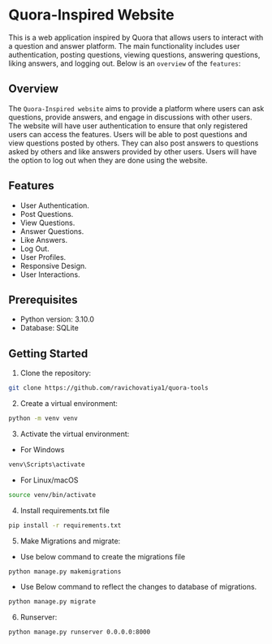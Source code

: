 # Quora-Inspired Website

This is a web application inspired by Quora that allows users to interact with a question and answer platform. The main functionality includes user authentication, posting questions, viewing questions, answering questions, liking answers, and logging out. Below is an `overview` of the `features`:

## Overview
The `Quora-Inspired website` aims to provide a platform where users can ask questions, provide answers, and engage in discussions with other users. The website will have user authentication to ensure that only registered users can access the features. Users will be able to post questions and view questions posted by others. They can also post answers to questions asked by others and like answers provided by other users. Users will have the option to log out when they are done using the website.

## Features
- User Authentication.
- Post Questions.
- View Questions.
- Answer Questions.
- Like Answers.
- Log Out.
- User Profiles.
- Responsive Design.
- User Interactions.

## Prerequisites

- Python version: 3.10.0
- Database: SQLite

## Getting Started

1. Clone the repository:

```bash
git clone https://github.com/ravichovatiya1/quora-tools

```

2. Create a virtual environment:

```bash
python -m venv venv

```

3. Activate the virtual environment:

- For Windows

```bash
venv\Scripts\activate
```

- For Linux/macOS
```bash
source venv/bin/activate

```

4. Install requirements.txt file


```bash
pip install -r requirements.txt 
```


5. Make Migrations and migrate:

- Use below command to create the migrations file

```bash
python manage.py makemigrations
```

- Use Below command to reflect the changes to database of migrations.
```bash
python manage.py migrate

```

6. Runserver:

```bash
python manage.py runserver 0.0.0.0:8000
```














